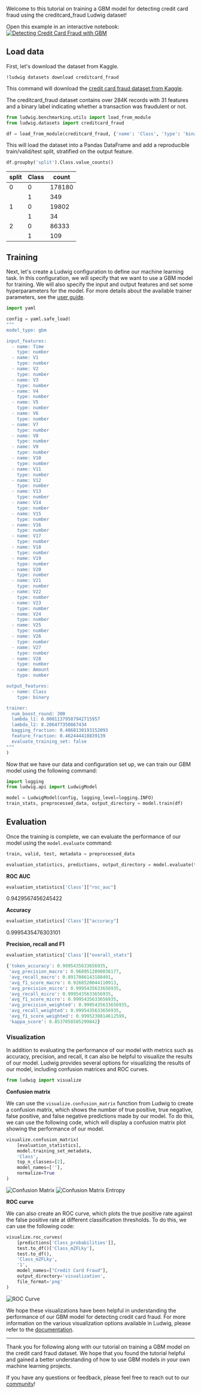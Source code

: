 Welcome to this tutorial on training a GBM model for detecting credit card fraud using the creditcard_fraud Ludwig dataset!

Open this example in an interactive notebook:
[![Detecting Credit Card Fraud with GBM](https://colab.research.google.com/assets/colab-badge.svg)](https://colab.research.google.com/github/ludwig-ai/ludwig-docs/blob/master/docs/examples/gbm/Fraud_Detection_with_GBM.ipynb)

## Load data

First, let's download the dataset from Kaggle.

```shell
!ludwig datasets download creditcard_fraud
```

This command will download the [credit card fraud dataset from Kaggle](https://www.kaggle.com/datasets/mlg-ulb/creditcardfraud).

The creditcard_fraud dataset contains over 284K records with 31 features and a binary label indicating whether a transaction was fraudulent or not.

```python
from ludwig.benchmarking.utils import load_from_module
from ludwig.datasets import creditcard_fraud

df = load_from_module(creditcard_fraud, {'name': 'Class', 'type': 'binary'})
```

This will load the dataset into a Pandas DataFrame and add a reproducible train/valid/test split, stratified on the output feature.

```python
df.groupby('split').Class.value_counts()
```

|split|Class|count|
|-----|-----|-----|
|0|0|178180|
| |1|349|
|1|0|19802|
| |1|34|
|2|0|86333|
| |1|109|

## Training

Next, let's create a Ludwig configuration to define our machine learning task. In this configuration, we will specify that we want to use a GBM model for training. We will also specify the input and output features and set some hyperparameters for the model. For more details about the available trainer parameters, see the [user guide](https://ludwig.ai/latest/configuration/trainer/).

```python
import yaml

config = yaml.safe_load(
"""
model_type: gbm

input_features:
  - name: Time
    type: number
  - name: V1
    type: number
  - name: V2
    type: number
  - name: V3
    type: number
  - name: V4
    type: number
  - name: V5
    type: number
  - name: V6
    type: number
  - name: V7
    type: number
  - name: V8
    type: number
  - name: V9
    type: number
  - name: V10
    type: number
  - name: V11
    type: number
  - name: V12
    type: number
  - name: V13
    type: number
  - name: V14
    type: number
  - name: V15
    type: number
  - name: V16
    type: number
  - name: V17
    type: number
  - name: V18
    type: number
  - name: V19
    type: number
  - name: V20
    type: number
  - name: V21
    type: number
  - name: V22
    type: number
  - name: V23
    type: number
  - name: V24
    type: number
  - name: V25
    type: number
  - name: V26
    type: number
  - name: V27
    type: number
  - name: V28
    type: number
  - name: Amount
    type: number

output_features:
  - name: Class
    type: binary

trainer:
  num_boost_round: 300
  lambda_l1: 0.00011379587942715957
  lambda_l2: 8.286477350867434
  bagging_fraction: 0.4868130193152093
  feature_fraction: 0.462444410839139
  evaluate_training_set: false
"""
)
```

Now that we have our data and configuration set up, we can train our GBM model using the following command:

```python
import logging
from ludwig.api import LudwigModel

model = LudwigModel(config, logging_level=logging.INFO)
train_stats, preprocessed_data, output_directory = model.train(df)
```

## Evaluation

Once the training is complete, we can evaluate the performance of our model using the `model.evaluate` command:

```python
train, valid, test, metadata = preprocessed_data

evaluation_statistics, predictions, output_directory = model.evaluate(test, collect_overall_stats=True)
```

**ROC AUC**

```python
evaluation_statistics['Class']["roc_auc"]
```

0.9429567456245422

**Accuracy**

```python
evaluation_statistics['Class']["accuracy"]
```

0.9995435476303101

**Precision, recall and F1**

```python
evaluation_statistics['Class']["overall_stats"]
```

```python
{'token_accuracy': 0.9995435633656935,
 'avg_precision_macro': 0.9689512098036177,
 'avg_recall_macro': 0.8917086143188491,
 'avg_f1_score_macro': 0.9268520044110913,
 'avg_precision_micro': 0.9995435633656935,
 'avg_recall_micro': 0.9995435633656935,
 'avg_f1_score_micro': 0.9995435633656935,
 'avg_precision_weighted': 0.9995435633656935,
 'avg_recall_weighted': 0.9995435633656935,
 'avg_f1_score_weighted': 0.9995230814612599,
 'kappa_score': 0.8537058585299842}
```

### Visualization

In addition to evaluating the performance of our model with metrics such as accuracy, precision, and recall, it can also be helpful to visualize the results of our model. Ludwig provides several options for visualizing the results of our model, including confusion matrices and ROC curves.

```python
from ludwig import visualize
```

**Confusion matrix**

We can use the `visualize.confusion_matrix` function from Ludwig to create a confusion matrix, which shows the number of true positive, true negative, false positive, and false negative predictions made by our model. To do this, we can use the following code, which will display a confusion matrix plot showing the performance of our model.

```python
visualize.confusion_matrix(
    [evaluation_statistics],
    model.training_set_metadata,
    'Class',
    top_n_classes=[2],
    model_names=[''],
    normalize=True
)
```

![Confusion Matrix](gbm/images/confusion_matrix.png)
![Confusion Matrix Entropy](gbm/images/confusion_matrix_entropy.png)

**ROC curve**

We can also create an ROC curve, which plots the true positive rate against the false positive rate at different classification thresholds. To do this, we can use the following code:

```python
visualize.roc_curves(
    [predictions['Class_probabilities']],
    test.to_df()['Class_mZFLky'],
    test.to_df(),
    'Class_mZFLky',
    '1',
    model_names=["Credit Card Fraud"],
    output_directory='visualization',
    file_format='png'
)
```

![ROC Curve](gbm/images/roc.png)

We hope these visualizations have been helpful in understanding the performance of our GBM model for detecting credit card fraud. For more information on the various visualization options available in Ludwig, please refer to the [documentation](https://ludwig.ai/latest/user_guide/api/visualization/).

---

Thank you for following along with our tutorial on training a GBM model on the credit card fraud dataset. We hope that you found the tutorial helpful and gained a better understanding of how to use GBM models in your own machine learning projects.

If you have any questions or feedback, please feel free to reach out to our [community](https://ludwig.ai/latest/community/)!
